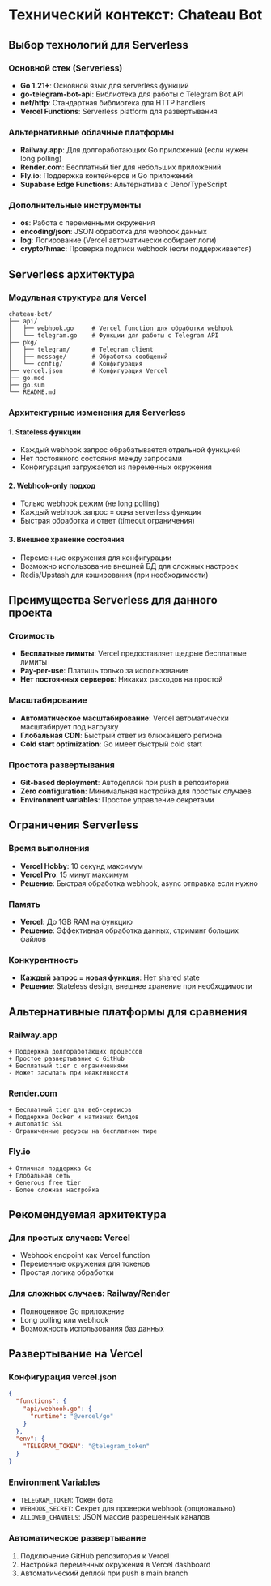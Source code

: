 # Технический контекст: Chateau Bot

## Выбор технологий для Serverless

### Основной стек (Serverless)
- **Go 1.21+**: Основной язык для serverless функций
- **go-telegram-bot-api**: Библиотека для работы с Telegram Bot API
- **net/http**: Стандартная библиотека для HTTP handlers
- **Vercel Functions**: Serverless platform для развертывания

### Альтернативные облачные платформы
- **Railway.app**: Для долгоработающих Go приложений (если нужен long polling)
- **Render.com**: Бесплатный tier для небольших приложений
- **Fly.io**: Поддержка контейнеров и Go приложений
- **Supabase Edge Functions**: Альтернатива с Deno/TypeScript

### Дополнительные инструменты
- **os**: Работа с переменными окружения
- **encoding/json**: JSON обработка для webhook данных
- **log**: Логирование (Vercel автоматически собирает логи)
- **crypto/hmac**: Проверка подписи webhook (если поддерживается)

## Serverless архитектура

### Модульная структура для Vercel
```
chateau-bot/
├── api/
│   ├── webhook.go     # Vercel function для обработки webhook
│   └── telegram.go    # Функции для работы с Telegram API
├── pkg/
│   ├── telegram/      # Telegram client
│   ├── message/       # Обработка сообщений
│   └── config/        # Конфигурация
├── vercel.json        # Конфигурация Vercel
├── go.mod
├── go.sum
└── README.md
```

### Архитектурные изменения для Serverless

#### 1. Stateless функции
- Каждый webhook запрос обрабатывается отдельной функцией
- Нет постоянного состояния между запросами
- Конфигурация загружается из переменных окружения

#### 2. Webhook-only подход
- Только webhook режим (не long polling)
- Каждый webhook запрос = одна serverless функция
- Быстрая обработка и ответ (timeout ограничения)

#### 3. Внешнее хранение состояния
- Переменные окружения для конфигурации
- Возможно использование внешней БД для сложных настроек
- Redis/Upstash для кэширования (при необходимости)

## Преимущества Serverless для данного проекта

### Стоимость
- **Бесплатные лимиты**: Vercel предоставляет щедрые бесплатные лимиты
- **Pay-per-use**: Платишь только за использование
- **Нет постоянных серверов**: Никаких расходов на простой

### Масштабирование
- **Автоматическое масштабирование**: Vercel автоматически масштабирует под нагрузку
- **Глобальная CDN**: Быстрый ответ из ближайшего региона
- **Cold start optimization**: Go имеет быстрый cold start

### Простота развертывания
- **Git-based deployment**: Автодеплой при push в репозиторий
- **Zero configuration**: Минимальная настройка для простых случаев
- **Environment variables**: Простое управление секретами

## Ограничения Serverless

### Время выполнения
- **Vercel Hobby**: 10 секунд максимум
- **Vercel Pro**: 15 минут максимум
- **Решение**: Быстрая обработка webhook, async отправка если нужно

### Память
- **Vercel**: До 1GB RAM на функцию
- **Решение**: Эффективная обработка данных, стриминг больших файлов

### Конкурентность
- **Каждый запрос = новая функция**: Нет shared state
- **Решение**: Stateless design, внешнее хранение при необходимости

## Альтернативные платформы для сравнения

### Railway.app
```
+ Поддержка долгоработающих процессов
+ Простое развертывание с GitHub
+ Бесплатный tier с ограничениями
- Может засыпать при неактивности
```

### Render.com
```
+ Бесплатный tier для веб-сервисов
+ Поддержка Docker и нативных билдов
+ Automatic SSL
- Ограниченные ресурсы на бесплатном тире
```

### Fly.io
```
+ Отличная поддержка Go
+ Глобальная сеть
+ Generous free tier
- Более сложная настройка
```

## Рекомендуемая архитектура

### Для простых случаев: Vercel
- Webhook endpoint как Vercel function
- Переменные окружения для токенов
- Простая логика обработки

### Для сложных случаев: Railway/Render
- Полноценное Go приложение
- Long polling или webhook
- Возможность использования баз данных

## Развертывание на Vercel

### Конфигурация vercel.json
```json
{
  "functions": {
    "api/webhook.go": {
      "runtime": "@vercel/go"
    }
  },
  "env": {
    "TELEGRAM_TOKEN": "@telegram_token"
  }
}
```

### Environment Variables
- `TELEGRAM_TOKEN`: Токен бота
- `WEBHOOK_SECRET`: Секрет для проверки webhook (опционально)
- `ALLOWED_CHANNELS`: JSON массив разрешенных каналов

### Автоматическое развертывание
1. Подключение GitHub репозитория к Vercel
2. Настройка переменных окружения в Vercel dashboard
3. Автоматический деплой при push в main branch 